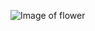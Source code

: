 ![Image of flower](https://www.google.com/search?q=flower+images&rlz=1C1ONGR_enIN977IN977&sxsrf=APq-WBsaYgcj4c9CRYCJm5pcWpNx9s8l3w:1648106123134&tbm=isch&source=iu&ictx=1&vet=1&fir=iVQQ4BLVOiawRM%252C-JSzIkf42ZvU1M%252C_%253BDf4Wv-YOu1lHFM%252CpiPHuh3Ev6LC_M%252C_%253BmvUM38UAQJASuM%252C6QnaOLvEQovLfM%252C_%253BdiCdaSV9EA3fOM%252C6ijNi9Z3dKqEfM%252C_%253BoPe3TTSw39P92M%252CnVrbZ6x84_QItM%252C_%253BfEduDcNmw0UTaM%252CHOqXEvxEUfInTM%252C_%253BX_BrNWU_72e_nM%252CN2_e8wS3tYRZrM%252C_%253BCKDkbAc6zX4niM%252CnVrbZ6x84_QItM%252C_%253BLcmwDIHvzV7QdM%252CCOHH8Hxon84ttM%252C_%253ByTZUMR7UMOKyMM%252CqIF0b6YS3Qqm9M%252C_%253B4HbZ77PO7VVmAM%252Cx0pv5LiNmxeKNM%252C_%253B0B8znbcuGJ1NMM%252CnVrbZ6x84_QItM%252C_%253BGpU1mSv8jLOJQM%252CoUmx_vI8NcnWQM%252C_%253BqWL1mh0rp7jnaM%252CCOHH8Hxon84ttM%252C_%253BlOadz855eqi8-M%252CoUmx_vI8NcnWQM%252C_%253BF0lySNAzgn42TM%252CF649DTMqYwF7iM%252C_%253BTj4oFRyx_veFbM%252CUp2fFq51CPhqBM%252C_%253BD0Uv_sxJKJ3FbM%252CZL3KyzaWMYqoaM%252C_&usg=AI4_-kSyRaSMoRmwUHkoZrAE6prZWMANkQ&sa=X&ved=2ahUKEwiz2JXgmd72AhWNsVYBHfu8DQ4Q9QF6BAggEAE#imgrc=mvUM38UAQJASuM)
